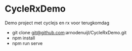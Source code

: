 # CycleRxDemo
Demo project met cyclejs en rx voor terugkomdag

* git clone git@github.com:arnodenuijl/CycleRxDemo.git
* npm install
* npm run serve
